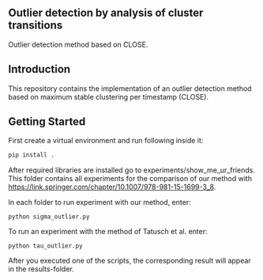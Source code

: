## Outlier detection by analysis of cluster transitions
Outlier detection method based on CLOSE.

## Introduction
This repository contains the implementation of an outlier detection method based on maximum stable clustering per timestamp (CLOSE). 

## Getting Started
First create a virtual environment and run following inside it:
```python
pip install .
```
After required libraries are installed go to experiments/show_me_ur_friends. This folder contains all experiments for the comparison of our method with https://link.springer.com/chapter/10.1007/978-981-15-1699-3_8.

In each folder to run experiment with our method, enter:

``` 
python sigma_outlier.py
```
To run an experiment with the method of Tatusch et al. enter:
```
python tau_outlier.py
```
After you executed one of the scripts, the corresponding result will appear in the results-folder.